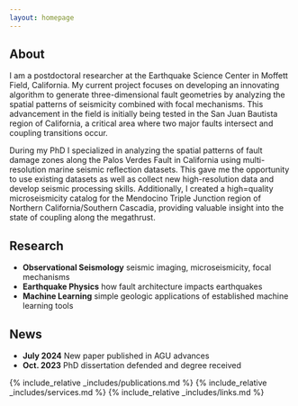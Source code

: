 ```yaml
---
layout: homepage
---
```


## About

I am a postdoctoral researcher at the Earthquake Science Center in Moffett Field, California. My current project focuses on developing an innovating algorithm to generate three-dimensional fault geometries by analyzing the spatial patterns of seismicity combined with focal mechanisms. This advancement in the field is initially being tested in the San Juan Bautista region of California, a critical area where two major faults intersect and coupling transitions occur.    

During my PhD I specialized in analyzing the spatial patterns of fault damage zones along the Palos Verdes Fault in California using multi-resolution marine seismic reflection datasets. This gave me the opportunity to use existing datasets as well as collect new high-resolution data and develop seismic processing skills. Additionally, I created a high=quality microseismicity catalog for the Mendocino Triple Junction region of Northern California/Southern Cascadia, providing valuable insight into the state of coupling along the megathrust.

## Research

- **Observational Seismology** seismic imaging, microseismicity, focal mechanisms
- **Earthquake Physics** how fault architecture impacts earthquakes
- **Machine Learning** simple geologic applications of established machine learning tools

## News

- **July 2024** New paper published in AGU advances
- **Oct. 2023** PhD dissertation defended and degree received

{% include_relative _includes/publications.md %}
{% include_relative _includes/services.md %}
{% include_relative _includes/links.md %}
